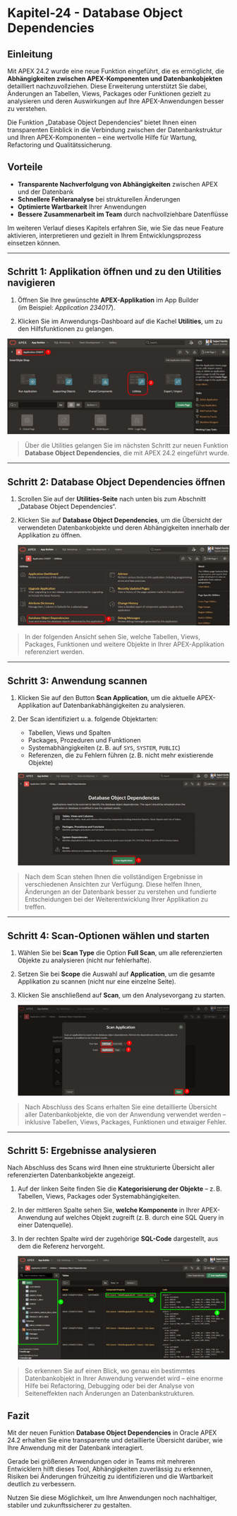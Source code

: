 # <a name="oracle-apex-und-dependencies"></a>Kapitel-24 - Database Object Dependencies

## <a name="einleitung-dependencies"></a>Einleitung  

Mit APEX 24.2 wurde eine neue Funktion eingeführt, die es ermöglicht, die **Abhängigkeiten zwischen APEX-Komponenten und Datenbankobjekten** detailliert nachzuvollziehen. Diese Erweiterung unterstützt Sie dabei, Änderungen an Tabellen, Views, Packages oder Funktionen gezielt zu analysieren und deren Auswirkungen auf Ihre APEX-Anwendungen besser zu verstehen.

Die Funktion „Database Object Dependencies“ bietet Ihnen einen transparenten Einblick in die Verbindung zwischen der Datenbankstruktur und Ihren APEX-Komponenten – eine wertvolle Hilfe für Wartung, Refactoring und Qualitätssicherung.

## Vorteile  
- **Transparente Nachverfolgung von Abhängigkeiten** zwischen APEX und der Datenbank  
- **Schnellere Fehleranalyse** bei strukturellen Änderungen  
- **Optimierte Wartbarkeit** Ihrer Anwendungen  
- **Bessere Zusammenarbeit im Team** durch nachvollziehbare Datenflüsse

Im weiteren Verlauf dieses Kapitels erfahren Sie, wie Sie das neue Feature aktivieren, interpretieren und gezielt in Ihrem Entwicklungsprozess einsetzen können.

---

## <a name="schritt-1-applikation-oeffnen"></a>Schritt 1: Applikation öffnen und zu den Utilities navigieren

1. Öffnen Sie Ihre gewünschte **APEX-Applikation** im App Builder  
   (im Beispiel: *Application 234017*).

2. Klicken Sie im Anwendungs-Dashboard auf die Kachel **Utilities**, um zu den Hilfsfunktionen zu gelangen.

![Schritt 1: Utilities öffnen](../../assets/Kapitel-23/object_dependencies_1.jpeg)

> Über die Utilities gelangen Sie im nächsten Schritt zur neuen Funktion **Database Object Dependencies**, die mit APEX 24.2 eingeführt wurde.

---

## <a name="schritt-2-dependencies-oeffnen"></a>Schritt 2: Database Object Dependencies öffnen

1. Scrollen Sie auf der **Utilities-Seite** nach unten bis zum Abschnitt „Database Object Dependencies“.

2. Klicken Sie auf **Database Object Dependencies**, um die Übersicht der verwendeten Datenbankobjekte und deren Abhängigkeiten innerhalb der Applikation zu öffnen.

   ![Schritt 2: Database Object Dependencies öffnen](../../assets/Kapitel-23/object_dependencies_2.jpeg)

> In der folgenden Ansicht sehen Sie, welche Tabellen, Views, Packages, Funktionen und weitere Objekte in Ihrer APEX-Applikation referenziert werden.

---

## <a name="schritt-3-analyse-starten"></a>Schritt 3: Anwendung scannen

1. Klicken Sie auf den Button **Scan Application**, um die aktuelle APEX-Applikation auf Datenbankabhängigkeiten zu analysieren.

2. Der Scan identifiziert u. a. folgende Objektarten:
   - Tabellen, Views und Spalten
   - Packages, Prozeduren und Funktionen
   - Systemabhängigkeiten (z. B. auf `SYS`, `SYSTEM`, `PUBLIC`)
   - Referenzen, die zu Fehlern führen (z. B. nicht mehr existierende Objekte)

   ![Schritt 3: Anwendung scannen](../../assets/Kapitel-23/object_dependencies_3.jpeg)

> Nach dem Scan stehen Ihnen die vollständigen Ergebnisse in verschiedenen Ansichten zur Verfügung. Diese helfen Ihnen, Änderungen an der Datenbank besser zu verstehen und fundierte Entscheidungen bei der Weiterentwicklung Ihrer Applikation zu treffen.

---

## <a name="schritt-4-scan-optionen-waehlen"></a>Schritt 4: Scan-Optionen wählen und starten

1. Wählen Sie bei **Scan Type** die Option **Full Scan**, um alle referenzierten Objekte zu analysieren (nicht nur fehlerhafte).

2. Setzen Sie bei **Scope** die Auswahl auf **Application**, um die gesamte Applikation zu scannen (nicht nur eine einzelne Seite).

3. Klicken Sie anschließend auf **Scan**, um den Analysevorgang zu starten.

   ![Schritt 4: Scan-Optionen wählen](../../assets/Kapitel-23/object_dependencies_4.jpeg)

> Nach Abschluss des Scans erhalten Sie eine detaillierte Übersicht aller Datenbankobjekte, die von der Anwendung verwendet werden – inklusive Tabellen, Views, Packages, Funktionen und etwaiger Fehler.

---

## <a name="schritt-5-ergebnisse-analysieren"></a>Schritt 5: Ergebnisse analysieren

Nach Abschluss des Scans wird Ihnen eine strukturierte Übersicht aller referenzierten Datenbankobjekte angezeigt.

1. Auf der linken Seite finden Sie die **Kategorisierung der Objekte** – z. B. Tabellen, Views, Packages oder Systemabhängigkeiten.

2. In der mittleren Spalte sehen Sie, **welche Komponente** in Ihrer APEX-Anwendung auf welches Objekt zugreift (z. B. durch eine SQL Query in einer Datenquelle).

3. In der rechten Spalte wird der zugehörige **SQL-Code** dargestellt, aus dem die Referenz hervorgeht.

   ![Schritt 5: Ergebnisse analysieren](../../assets/Kapitel-23/object_dependencies_5.jpeg)

> So erkennen Sie auf einen Blick, wo genau ein bestimmtes Datenbankobjekt in Ihrer Anwendung verwendet wird – eine enorme Hilfe bei Refactoring, Debugging oder bei der Analyse von Seiteneffekten nach Änderungen an Datenbankstrukturen.

## <a name="oracle-apex-und-dependencies-fazit"></a>Fazit

Mit der neuen Funktion **Database Object Dependencies** in Oracle APEX 24.2 erhalten Sie eine transparente und detaillierte Übersicht darüber, wie Ihre Anwendung mit der Datenbank interagiert.

Gerade bei größeren Anwendungen oder in Teams mit mehreren Entwicklern hilft dieses Tool, Abhängigkeiten zuverlässig zu erkennen, Risiken bei Änderungen frühzeitig zu identifizieren und die Wartbarkeit deutlich zu verbessern.

Nutzen Sie diese Möglichkeit, um Ihre Anwendungen noch nachhaltiger, stabiler und zukunftssicherer zu gestalten.
